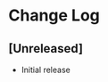 # Change Log

<!-- Check [Keep a Changelog](http://keepachangelog.com/) for recommendations on how to structure this file. -->

## [Unreleased]

- Initial release
